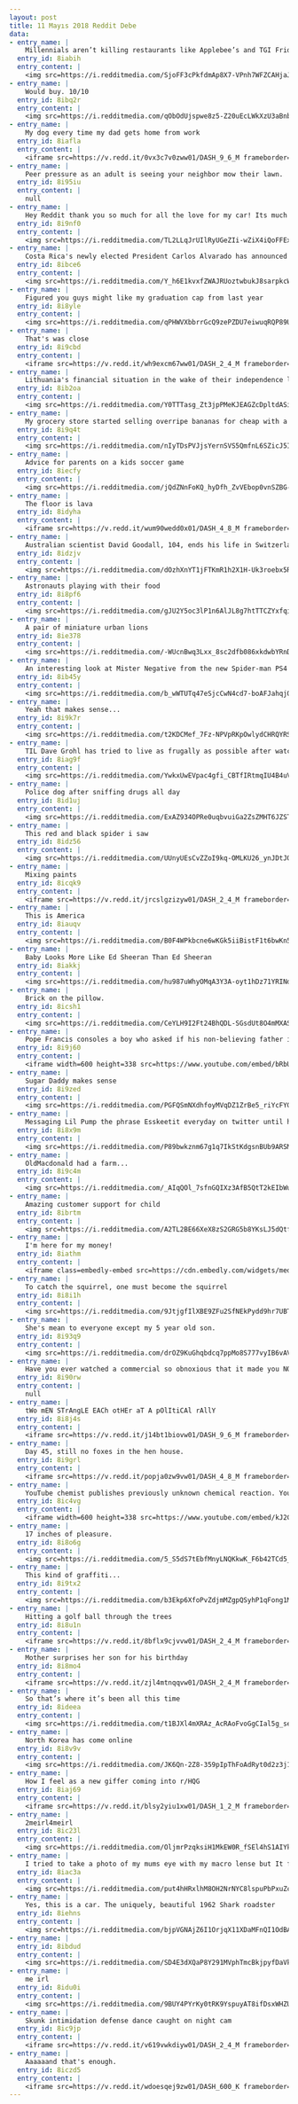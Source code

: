 ```yaml
---
layout: post
title: 11 Mayıs 2018 Reddit Debe
data:
- entry_name: |
    Millennials aren’t killing restaurants like Applebee’s and TGI Friday’s...food like this is
  entry_id: 8iabih
  entry_content: |
    <img src=https://i.redditmedia.com/SjoFF3cPkfdmAp8X7-VPnh7WFZCAHjaJEyy7tb-6XLA.jpg?s=4e67fbc63614af95c606ebbf36c1696f frameborder=0>
- entry_name: |
    Would buy. 10/10
  entry_id: 8ibq2r
  entry_content: |
    <img src=https://i.redditmedia.com/qObOdUjspwe8z5-Z20uEcLWkXzU3aBnb-6nDV-pPqj0.jpg?s=b38115009f4089f1b72ccd4854d762d2 frameborder=0>
- entry_name: |
    My dog every time my dad gets home from work
  entry_id: 8iafla
  entry_content: |
    <iframe src=https://v.redd.it/0vx3c7v0zww01/DASH_9_6_M frameborder=0></iframe>
- entry_name: |
    Peer pressure as an adult is seeing your neighbor mow their lawn.
  entry_id: 8i95iu
  entry_content: |
    null
- entry_name: |
    Hey Reddit thank you so much for all the love for my car! Its much appreciated!
  entry_id: 8i9nf0
  entry_content: |
    <img src=https://i.redditmedia.com/TL2LLqJrUIlRyUGeZIi-wZiX4iQoFFExwNF92NVgkWY.jpg?s=327c0e63d520623f44f5fb4829df9c50 frameborder=0>
- entry_name: |
    Costa Rica's newly elected President Carlos Alvarado has announced a nationwide ban on fossil fuels, part of his ambitious plans to create a decarbonized society. We have the titanic and beautiful task of abolishing the use of fossil fuels.
  entry_id: 8ibce6
  entry_content: |
    <img src=https://i.redditmedia.com/Y_h6E1kvxfZWAJRUoztwbukJ8sarpkcWEq0rm5uHFKE.jpg?s=531789c52bd3e8e41ca7ee14f3992103 frameborder=0>
- entry_name: |
    Figured you guys might like my graduation cap from last year
  entry_id: 8i8yle
  entry_content: |
    <img src=https://i.redditmedia.com/qPHWVXbbrrGcQ9zePZDU7eiwuqRQP89Un22Ksa5MpNo.jpg?s=8954e85993a14d658e7ce48a87ed13fb frameborder=0>
- entry_name: |
    That's was close
  entry_id: 8i9cbd
  entry_content: |
    <iframe src=https://v.redd.it/wh9excm67ww01/DASH_2_4_M frameborder=0></iframe>
- entry_name: |
    Lithuania's financial situation in the wake of their independence left them nearly unable to field a Basketball team in the 1992 Olympics. They ended up being able to participate due in part to a sponsorship from the Grateful Dead. Here is the 1992 team in their tie-dye uniforms.
  entry_id: 8ib2oa
  entry_content: |
    <img src=https://i.redditmedia.com/Y0TTTasg_Zt3jpPMeKJEAGZcDpltdASiYUqJnSkBfZE.jpg?s=d6d819b13bacc7dda539235765879602 frameborder=0>
- entry_name: |
    My grocery store started selling overripe bananas for cheap with a recipe for banana bread on the bag
  entry_id: 8i9q4t
  entry_content: |
    <img src=https://i.redditmedia.com/nIyTDsPVJjsYernSVS5QmfnL6SZicJ5IoH1K497ncMw.jpg?s=ae8fa9b7a3512eb557fe4b0043fda68b frameborder=0>
- entry_name: |
    Advice for parents on a kids soccer game
  entry_id: 8iecfy
  entry_content: |
    <img src=https://i.redditmedia.com/jQdZNnFoKQ_hyDfh_ZvVEbop0vnSZBG-L3RRjtfE6N8.jpg?s=771f6d77f634de852e5eeb5085c0d3a9 frameborder=0>
- entry_name: |
    The floor is lava
  entry_id: 8idyha
  entry_content: |
    <iframe src=https://v.redd.it/wum90wedd0x01/DASH_4_8_M frameborder=0></iframe>
- entry_name: |
    Australian scientist David Goodall, 104, ends his life in Switzerland with his family by his side.
  entry_id: 8idzjv
  entry_content: |
    <img src=https://i.redditmedia.com/dOzhXnYT1jFTKmR1h2X1H-Uk3roebx5R6dXI7wcm59g.jpg?s=d575079b1a6478d599e6bb5f7109fa5d frameborder=0>
- entry_name: |
    Astronauts playing with their food
  entry_id: 8i8pf6
  entry_content: |
    <img src=https://i.redditmedia.com/gJU2Y5oc3lP1n6AlJL8g7htTTCZYxfqiuTmh5FKPm-c.gif?fm=jpg&s=7d86853fc9b2cf0a09e2e2d1cb859ae8 frameborder=0>
- entry_name: |
    A pair of miniature urban lions
  entry_id: 8ie378
  entry_content: |
    <img src=https://i.redditmedia.com/-WUcnBwq3Lxx_8sc2dfb086xkdwbYRnDn_FDsOxF2_U.jpg?s=2feccf189ad30a8a2dcdbae4eb3f9aa7 frameborder=0>
- entry_name: |
    An interesting look at Mister Negative from the new Spider-man PS4 game
  entry_id: 8ib45y
  entry_content: |
    <img src=https://i.redditmedia.com/b_wWTUTq47eSjcCwN4cd7-boAFJahqjOI07bgNV4poA.jpg?s=f3e36ac4a92424ee14f0b6a61eba61c2 frameborder=0>
- entry_name: |
    Yeah that makes sense...
  entry_id: 8i9k7r
  entry_content: |
    <img src=https://i.redditmedia.com/t2KDCMef_7Fz-NPVpRKpOwlydCHRQYRScp51iY6wnvE.jpg?s=b9a9c3b82ce59692b31e9a60e40d5892 frameborder=0>
- entry_name: |
    TIL Dave Grohl has tried to live as frugally as possible after watching his mother have a stroke while filing her taxes
  entry_id: 8iag9f
  entry_content: |
    <img src=https://i.redditmedia.com/YwkxUwEVpac4gfi_CBTfIRtmqIU4B4uVeLiNL_5AytE.jpg?s=79a2c99d50cb987737cb3471052b6a87 frameborder=0>
- entry_name: |
    Police dog after sniffing drugs all day
  entry_id: 8id1uj
  entry_content: |
    <img src=https://i.redditmedia.com/ExAZ934OPRe0uqbvuiGa2ZsZMHT6JZSTRl0c-dMPUaY.jpg?s=12bfa9522ecead26fb5c0a40b4218cd2 frameborder=0>
- entry_name: |
    This red and black spider i saw
  entry_id: 8idz56
  entry_content: |
    <img src=https://i.redditmedia.com/UUnyUEsCvZZoI9kq-OMLKU26_ynJDtJQuJb9Kt_kXqo.jpg?s=7c5db28382150e8d06235c91d41876f5 frameborder=0>
- entry_name: |
    Mixing paints
  entry_id: 8icqk9
  entry_content: |
    <iframe src=https://v.redd.it/jrcslgzizyw01/DASH_2_4_M frameborder=0></iframe>
- entry_name: |
    This is America
  entry_id: 8iauqv
  entry_content: |
    <img src=https://i.redditmedia.com/B0F4WPkbcne6wKGk5iiBistF1t6bwKn5MCyM87mMnU8.jpg?s=33aafef97e76ecbe57ef34cc938f8f2e frameborder=0>
- entry_name: |
    Baby Looks More Like Ed Sheeran Than Ed Sheeran
  entry_id: 8iakkj
  entry_content: |
    <img src=https://i.redditmedia.com/hu987uWhyOMqA3Y3A-oyt1hDz71YRINdKHhQA_xVGzI.jpg?s=bbe6c4e645c6fb7d5b32d7de73ca5c13 frameborder=0>
- entry_name: |
    Brick on the pillow.
  entry_id: 8icsh1
  entry_content: |
    <img src=https://i.redditmedia.com/CeYLH9I2Ft24BhQDL-SGsdUt8O4mMXASyOyNn2Et6s8.jpg?s=2029d88b91393521304499f11eb250f3 frameborder=0>
- entry_name: |
    Pope Francis consoles a boy who asked if his non-believing father is in Heaven
  entry_id: 8i9j60
  entry_content: |
    <iframe width=600 height=338 src=https://www.youtube.com/embed/bRbUTfSds0U?feature=oembed&enablejsapi=1 frameborder=0 allow=autoplay; encrypted-media allowfullscreen></iframe>
- entry_name: |
    Sugar Daddy makes sense
  entry_id: 8i9zed
  entry_content: |
    <img src=https://i.redditmedia.com/PGFQSmNXdhfoyMVqDZ1ZrBe5_riYcFYGE9jXam0W3Fk.jpg?s=f98ef782088acd4838b3e4eea0196564 frameborder=0>
- entry_name: |
    Messaging Lil Pump the phrase Esskeetit everyday on twitter until he responds to me. (Day Four)
  entry_id: 8i8x9m
  entry_content: |
    <img src=https://i.redditmedia.com/P89bwkznm67g1q7IkStKdgsnBUb9ARSMsePe5N4MuLo.png?s=f1363d70dcfb4dd24e91d3cc4ff94866 frameborder=0>
- entry_name: |
    OldMacdonald had a farm...
  entry_id: 8i9c4m
  entry_content: |
    <img src=https://i.redditmedia.com/_AIqQOl_7sfnGQIXz3AfB5QtT2kEIbWuFaDgUtKHbiY.jpg?s=b2632e169f60fcd0adaacd08f2845fdb frameborder=0>
- entry_name: |
    Amazing customer support for child
  entry_id: 8ibrtm
  entry_content: |
    <img src=https://i.redditmedia.com/A2TL2BE66XeX8zS2GRG5b8YKsLJ5dQtfbh-i9HpoAmA.jpg?s=35bf890d0b26071cf7767ca0e81deb28 frameborder=0>
- entry_name: |
    I'm here for my money!
  entry_id: 8iathm
  entry_content: |
    <iframe class=embedly-embed src=https://cdn.embedly.com/widgets/media.html?src=https%3A%2F%2Fgfycat.com%2Fifr%2FThatGlisteningIndianrhinoceros&url=https%3A%2F%2Fgfycat.com%2FThatGlisteningIndianrhinoceros&image=https%3A%2F%2Fthumbs.gfycat.com%2FThatGlisteningIndianrhinoceros-size_restricted.gif&key=2aa3c4d5f3de4f5b9120b660ad850dc9&type=text%2Fhtml&schema=gfycat width=600 height=330 scrolling=no frameborder=0 allowfullscreen></iframe>
- entry_name: |
    To catch the squirrel, one must become the squirrel
  entry_id: 8i8i1h
  entry_content: |
    <img src=https://i.redditmedia.com/9JtjgfIlXBE9ZFu2SfNEkPydd9hr7UBTVutZj3onsIg.jpg?s=69eb375c98a24148b4058d93dd0f2152 frameborder=0>
- entry_name: |
    She's mean to everyone except my 5 year old son.
  entry_id: 8i93q9
  entry_content: |
    <img src=https://i.redditmedia.com/drOZ9KuGhqbdcq7ppMo8S777vyIB6vAVXzmhB-ZlTcs.jpg?s=5ab946febd5ffbc8f067fdd4cccfa1a0 frameborder=0>
- entry_name: |
    Have you ever watched a commercial so obnoxious that it made you NOT want to buy the product? What was it for?
  entry_id: 8i90rw
  entry_content: |
    null
- entry_name: |
    tWo mEN STrAngLE EACh otHEr aT A pOlItiCAl rAllY
  entry_id: 8i8j4s
  entry_content: |
    <iframe src=https://v.redd.it/j14bt1biovw01/DASH_9_6_M frameborder=0></iframe>
- entry_name: |
    Day 45, still no foxes in the hen house.
  entry_id: 8i9grl
  entry_content: |
    <iframe src=https://v.redd.it/popja0zw9vw01/DASH_4_8_M frameborder=0></iframe>
- entry_name: |
    YouTube chemist publishes previously unknown chemical reaction. YouTube is about to terminate his channel.
  entry_id: 8ic4vg
  entry_content: |
    <iframe width=600 height=338 src=https://www.youtube.com/embed/kJ2C2w8Ntt4?feature=oembed&enablejsapi=1 frameborder=0 allow=autoplay; encrypted-media allowfullscreen></iframe>
- entry_name: |
    17 inches of pleasure.
  entry_id: 8i8o6g
  entry_content: |
    <img src=https://i.redditmedia.com/5_S5dS7tEbfMnyLNQKkwK_F6b42TCd5_Pz4zpMesHXs.jpg?s=7f574681b41eb391610c35ff5abd1a39 frameborder=0>
- entry_name: |
    This kind of graffiti...
  entry_id: 8i9tx2
  entry_content: |
    <img src=https://i.redditmedia.com/b3Ekp6XfoPvZdjmMZgpQSyhP1qFong1MiMmTVJF8hmU.jpg?s=716de083bab7b35b5f668f978e13e2d7 frameborder=0>
- entry_name: |
    Hitting a golf ball through the trees
  entry_id: 8i8u1n
  entry_content: |
    <iframe src=https://v.redd.it/8bflx9cjvvw01/DASH_2_4_M frameborder=0></iframe>
- entry_name: |
    Mother surprises her son for his birthday
  entry_id: 8i8mo4
  entry_content: |
    <iframe src=https://v.redd.it/zjl4mtnqqvw01/DASH_2_4_M frameborder=0></iframe>
- entry_name: |
    So that’s where it’s been all this time
  entry_id: 8ideea
  entry_content: |
    <img src=https://i.redditmedia.com/t1BJXl4mXRAz_AcRAoFvoGgCIal5g_sem74CyeOC8mE.jpg?s=a799e8e29f860c74270df7a058397451 frameborder=0>
- entry_name: |
    North Korea has come online
  entry_id: 8i8v9v
  entry_content: |
    <img src=https://i.redditmedia.com/JK6Qn-2Z8-359pIpThFoAdRyt0d2z3j1d-2bWRn2Ews.jpg?s=9353be49520ec50744bbd843e7b7e224 frameborder=0>
- entry_name: |
    How I feel as a new giffer coming into r/HQG
  entry_id: 8iaj69
  entry_content: |
    <iframe src=https://v.redd.it/blsy2yiu1xw01/DASH_1_2_M frameborder=0></iframe>
- entry_name: |
    2meirl4meirl
  entry_id: 8ic23l
  entry_content: |
    <img src=https://i.redditmedia.com/OljmrPzqksiH1MkEW0R_fSEl4hS1AIYkYVpM3lJMG70.png?s=0b15cccf1bac68bcf25e4138b723bedf frameborder=0>
- entry_name: |
    I tried to take a photo of my mums eye with my macro lense but It focused on me instead
  entry_id: 8iac3a
  entry_content: |
    <img src=https://i.redditmedia.com/put4hHRxlhM8OH2NrNYC8lspuPbPxuZc0Hm9uPFGOrg.jpg?s=f53475ed229ab1aefa96e0cfe61e4dd9 frameborder=0>
- entry_name: |
    Yes, this is a car. The uniquely, beautiful 1962 Shark roadster
  entry_id: 8iehns
  entry_content: |
    <img src=https://i.redditmedia.com/bjpVGNAjZ6I1OrjqX11XDaMFnQI1OdBAkIwm54Bm6EQ.png?s=87e9325d3739d66d6823148f81d69912 frameborder=0>
- entry_name: |
  entry_id: 8ibdud
  entry_content: |
    <img src=https://i.redditmedia.com/SD4E3dXQaP8Y291MVphTmcBkjpyfDaVk9d3OvXHLZ3o.jpg?s=d49e7e87d6c0dafdb25e7eeba339d3f9 frameborder=0>
- entry_name: |
    me irl
  entry_id: 8idu0i
  entry_content: |
    <img src=https://i.redditmedia.com/9BUY4PYrKy0tRK9YspuyAT8ifDsxWHZU0coqp0ksA-Q.png?s=8625c4898c2f881dc891f65b3f3276a2 frameborder=0>
- entry_name: |
    Skunk intimidation defense dance caught on night cam
  entry_id: 8ic9jp
  entry_content: |
    <iframe src=https://v.redd.it/v619vwkdiyw01/DASH_2_4_M frameborder=0></iframe>
- entry_name: |
    Aaaaaand that's enough.
  entry_id: 8iczd5
  entry_content: |
    <iframe src=https://v.redd.it/wdoesqej9zw01/DASH_600_K frameborder=0></iframe>
---
```

